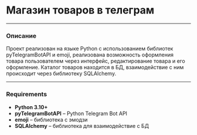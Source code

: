# Магазин товаров в телеграм
___
### Описание

Проект реализован на языке Python c использованием библиотек pyTelegramBotAPI и emoji,
реализована возможность оформления товара пользователем через 
интерфейс, редактирование товара и его оформление. Каталог товаров находится
в БД, взаимодействие с ним происходит через библиотеку SQLAlchemy.
___
### Requirements
+ __Python 3.10+__
+ __pyTelegramBotAPI__ – Python Telegram Bot API
+ __emoji__ – библиотека с эмодзи
+ __SQLAlchemy__ – библиотека для взаимодействие с БД